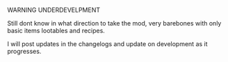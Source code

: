 WARNING UNDERDEVELPMENT

Still dont know in what direction to take the mod, very barebones with only basic items lootables and recipes.

I will post updates in the changelogs and update on development as it progresses.
